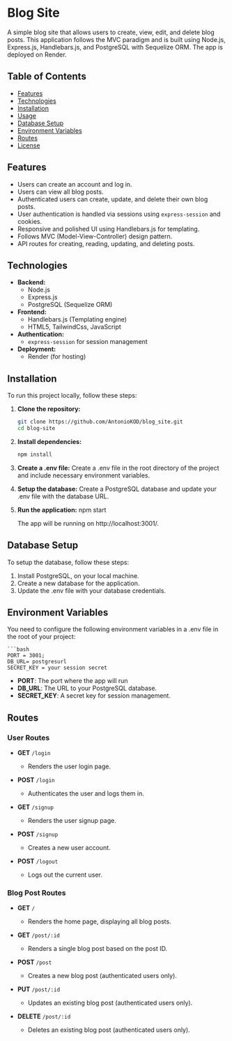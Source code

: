 # Blog Site

A simple blog site that allows users to create, view, edit, and delete blog posts. This application follows the MVC paradigm and is built using Node.js, Express.js, Handlebars.js, and PostgreSQL with Sequelize ORM. The app is deployed on Render.

## Table of Contents

- [Features](#features)
- [Technologies](#technologies)
- [Installation](#installation)
- [Usage](#usage)
- [Database Setup](#database-setup)
- [Environment Variables](#environment-variables)
- [Routes](#routes)
- [License](#license)

## Features

- Users can create an account and log in.
- Users can view all blog posts.
- Authenticated users can create, update, and delete their own blog posts.
- User authentication is handled via sessions using `express-session` and cookies.
- Responsive and polished UI using Handlebars.js for templating.
- Follows MVC (Model-View-Controller) design pattern.
- API routes for creating, reading, updating, and deleting posts.

## Technologies

- **Backend:**
  - Node.js
  - Express.js
  - PostgreSQL (Sequelize ORM)
- **Frontend:**
  - Handlebars.js (Templating engine)
  - HTML5, TailwindCss, JavaScript
- **Authentication:**
  - `express-session` for session management
- **Deployment:**
  - Render (for hosting)

## Installation

To run this project locally, follow these steps:

1. **Clone the repository:**
   ```bash
   git clone https://github.com/AntonioKOD/blog_site.git
   cd blog-site

2. **Install dependencies:**
    ```bash
    npm install

3. **Create a .env file:**
    Create a .env file in the root directory of the project and include necessary environment variables.

4. **Setup the database:**
    Create a PostgreSQL database and update your .env file with the database URL.

5. **Run the application:**
    npm start

    The app will be running on http://localhost:3001/.


## Database Setup

To setup the database, follow these steps:

1. Install PostgreSQL, on your local machine.
2. Create a new database for the application.
3. Update the .env file with your database credentials.


## Environment Variables

You need to configure the following environment variables in a .env file in the root of your project: 

    ```bash
    PORT = 3001;
    DB_URL= postgresurl
    SECRET_KEY = your session secret


- **PORT**: The port where the app will run
- **DB_URL**: The URL to your PostgreSQL database.
- **SECRET_KEY**: A secret key for session management.

## Routes

### User Routes

- **GET** `/login`
  - Renders the user login page.
  
- **POST** `/login`
  - Authenticates the user and logs them in.
  
- **GET** `/signup`
  - Renders the user signup page.
  
- **POST** `/signup`
  - Creates a new user account.
  
- **POST** `/logout`
  - Logs out the current user.

### Blog Post Routes

- **GET** `/`
  - Renders the home page, displaying all blog posts.
  
- **GET** `/post/:id`
  - Renders a single blog post based on the post ID.
  
- **POST** `/post`
  - Creates a new blog post (authenticated users only).
  
- **PUT** `/post/:id`
  - Updates an existing blog post (authenticated users only).
  
- **DELETE** `/post/:id`
  - Deletes an existing blog post (authenticated users only).


